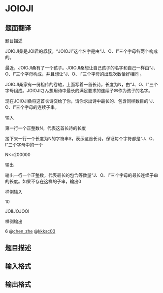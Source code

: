 # JOIOJI

## 题面翻译

题目描述

JOIOJI桑是JOI君的叔叔。“JOIOJI”这个名字是由“J、O、I”三个字母各两个构成的。

最近，JOIOJI桑有了一个孩子。JOIOJI桑想让自己孩子的名字和自己一样由“J、O、I”三个字母构成，并且想让“J、O、I”三个字母的出现次数恰好相同    。

JOIOJI桑家有一份祖传的卷轴，上面写着一首长诗，长度为N，由“J、O、I”三个字母组成。JOIOJIさん想用诗中最长的满足要求的连续子串作为孩子的名字。

现在JOIOJI桑将这首长诗交给了你，请你求出诗中最长的、包含同样数目的“J、O、I”三个字母的连续子串。

输入

第一行一个正整数N，代表这首长诗的长度

接下来一行一个长度为N的字符串S，表示这首长诗，保证每个字符都是“J、O、I”三个字母中的一个

N<=200000

输出

输出一行一个正整数，代表最长的包含等数量“J、O、I”三个字母的最长连续子串的长度。如果不存在这样的子串，输出0

样例输入

10

JOIIJOJOOI

样例输出

6
@[chen_zhe](/space/show?uid=8457) @[kkksc03](/space/show?uid=1)

## 题目描述

[problemUrl]: https://atcoder.jp/contests/joisc2014/tasks/joisc2014_h

## 输入格式

## 输出格式